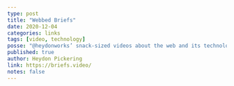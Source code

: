 ```yaml
---
type: post
title: "Webbed Briefs"
date: 2020-12-04
categories: links
tags: [video, technology]
posse: "@heydonworks’ snack-sized videos about the web and its technologies."
published: true
author: Heydon Pickering
link: https://briefs.video/
notes: false
---
```

